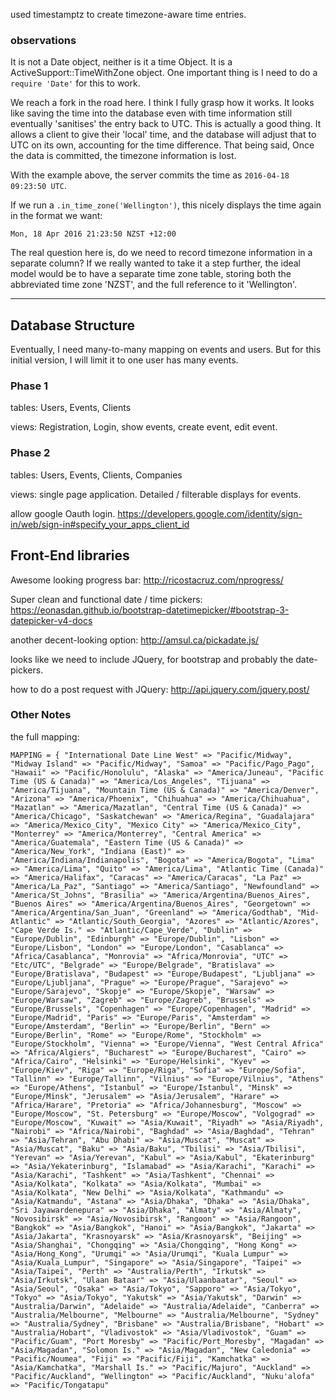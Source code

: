 used timestamptz to create timezone-aware time entries.

### observations

It is not a Date object, neither is it a time Object. It is a ActiveSupport::TimeWithZone object. One important thing is I need to do a `require 'Date'` for this to work.

We reach a fork in the road here. I think I fully grasp how it works. It looks like saving the time into the database even with time information still eventually 'sanitises' the entry back to UTC. This is actually a good thing. It allows a client to give their 'local' time, and the database will adjust that to UTC on its own, accounting for the time difference. That being said, Once the data is committed, the timezone information is lost.

With the example above, the server commits the time as `2016-04-18 09:23:50 UTC`.

If we run a `.in_time_zone('Wellington')`, this nicely displays the time again in the format we want:

```
Mon, 18 Apr 2016 21:23:50 NZST +12:00
```

The real question here is, do we need to record timezone information in a separate column? If we really wanted to take it a step further, the ideal model would be to have a separate time zone table, storing both the abbreviated time zone 'NZST', and the full reference to it 'Wellington'.

---

## Database Structure

Eventually, I need many-to-many mapping on events and users. But for this initial version, I will limit it to one user has many events.

### Phase 1

tables: Users, Events, Clients

views: Registration, Login, show events, create event, edit event.

### Phase 2

tables: Users, Events, Clients, Companies

views: single page application. Detailed / filterable displays for events.

allow google Oauth login.
https://developers.google.com/identity/sign-in/web/sign-in#specify_your_apps_client_id

## Front-End libraries

Awesome looking progress bar:
http://ricostacruz.com/nprogress/

Super clean and functional date / time pickers:
https://eonasdan.github.io/bootstrap-datetimepicker/#bootstrap-3-datepicker-v4-docs

another decent-looking option:
http://amsul.ca/pickadate.js/

looks like we need to include JQuery, for bootstrap and probably the date-pickers.

how to do a post request with JQuery:
http://api.jquery.com/jquery.post/










### Other Notes

the full mapping:

```
MAPPING = { "International Date Line West" => "Pacific/Midway", "Midway Island" => "Pacific/Midway", "Samoa" => "Pacific/Pago_Pago", "Hawaii" => "Pacific/Honolulu", "Alaska" => "America/Juneau", "Pacific Time (US & Canada)" => "America/Los_Angeles", "Tijuana" => "America/Tijuana", "Mountain Time (US & Canada)" => "America/Denver", "Arizona" => "America/Phoenix", "Chihuahua" => "America/Chihuahua", "Mazatlan" => "America/Mazatlan", "Central Time (US & Canada)" => "America/Chicago", "Saskatchewan" => "America/Regina", "Guadalajara" => "America/Mexico_City", "Mexico City" => "America/Mexico_City", "Monterrey" => "America/Monterrey", "Central America" => "America/Guatemala", "Eastern Time (US & Canada)" => "America/New_York", "Indiana (East)" => "America/Indiana/Indianapolis", "Bogota" => "America/Bogota", "Lima" => "America/Lima", "Quito" => "America/Lima", "Atlantic Time (Canada)" => "America/Halifax", "Caracas" => "America/Caracas", "La Paz" => "America/La_Paz", "Santiago" => "America/Santiago", "Newfoundland" => "America/St_Johns", "Brasilia" => "America/Argentina/Buenos_Aires", "Buenos Aires" => "America/Argentina/Buenos_Aires", "Georgetown" => "America/Argentina/San_Juan", "Greenland" => "America/Godthab", "Mid-Atlantic" => "Atlantic/South_Georgia", "Azores" => "Atlantic/Azores", "Cape Verde Is." => "Atlantic/Cape_Verde", "Dublin" => "Europe/Dublin", "Edinburgh" => "Europe/Dublin", "Lisbon" => "Europe/Lisbon", "London" => "Europe/London", "Casablanca" => "Africa/Casablanca", "Monrovia" => "Africa/Monrovia", "UTC" => "Etc/UTC", "Belgrade" => "Europe/Belgrade", "Bratislava" => "Europe/Bratislava", "Budapest" => "Europe/Budapest", "Ljubljana" => "Europe/Ljubljana", "Prague" => "Europe/Prague", "Sarajevo" => "Europe/Sarajevo", "Skopje" => "Europe/Skopje", "Warsaw" => "Europe/Warsaw", "Zagreb" => "Europe/Zagreb", "Brussels" => "Europe/Brussels", "Copenhagen" => "Europe/Copenhagen", "Madrid" => "Europe/Madrid", "Paris" => "Europe/Paris", "Amsterdam" => "Europe/Amsterdam", "Berlin" => "Europe/Berlin", "Bern" => "Europe/Berlin", "Rome" => "Europe/Rome", "Stockholm" => "Europe/Stockholm", "Vienna" => "Europe/Vienna", "West Central Africa" => "Africa/Algiers", "Bucharest" => "Europe/Bucharest", "Cairo" => "Africa/Cairo", "Helsinki" => "Europe/Helsinki", "Kyev" => "Europe/Kiev", "Riga" => "Europe/Riga", "Sofia" => "Europe/Sofia", "Tallinn" => "Europe/Tallinn", "Vilnius" => "Europe/Vilnius", "Athens" => "Europe/Athens", "Istanbul" => "Europe/Istanbul", "Minsk" => "Europe/Minsk", "Jerusalem" => "Asia/Jerusalem", "Harare" => "Africa/Harare", "Pretoria" => "Africa/Johannesburg", "Moscow" => "Europe/Moscow", "St. Petersburg" => "Europe/Moscow", "Volgograd" => "Europe/Moscow", "Kuwait" => "Asia/Kuwait", "Riyadh" => "Asia/Riyadh", "Nairobi" => "Africa/Nairobi", "Baghdad" => "Asia/Baghdad", "Tehran" => "Asia/Tehran", "Abu Dhabi" => "Asia/Muscat", "Muscat" => "Asia/Muscat", "Baku" => "Asia/Baku", "Tbilisi" => "Asia/Tbilisi", "Yerevan" => "Asia/Yerevan", "Kabul" => "Asia/Kabul", "Ekaterinburg" => "Asia/Yekaterinburg", "Islamabad" => "Asia/Karachi", "Karachi" => "Asia/Karachi", "Tashkent" => "Asia/Tashkent", "Chennai" => "Asia/Kolkata", "Kolkata" => "Asia/Kolkata", "Mumbai" => "Asia/Kolkata", "New Delhi" => "Asia/Kolkata", "Kathmandu" => "Asia/Katmandu", "Astana" => "Asia/Dhaka", "Dhaka" => "Asia/Dhaka", "Sri Jayawardenepura" => "Asia/Dhaka", "Almaty" => "Asia/Almaty", "Novosibirsk" => "Asia/Novosibirsk", "Rangoon" => "Asia/Rangoon", "Bangkok" => "Asia/Bangkok", "Hanoi" => "Asia/Bangkok", "Jakarta" => "Asia/Jakarta", "Krasnoyarsk" => "Asia/Krasnoyarsk", "Beijing" => "Asia/Shanghai", "Chongqing" => "Asia/Chongqing", "Hong Kong" => "Asia/Hong_Kong", "Urumqi" => "Asia/Urumqi", "Kuala Lumpur" => "Asia/Kuala_Lumpur", "Singapore" => "Asia/Singapore", "Taipei" => "Asia/Taipei", "Perth" => "Australia/Perth", "Irkutsk" => "Asia/Irkutsk", "Ulaan Bataar" => "Asia/Ulaanbaatar", "Seoul" => "Asia/Seoul", "Osaka" => "Asia/Tokyo", "Sapporo" => "Asia/Tokyo", "Tokyo" => "Asia/Tokyo", "Yakutsk" => "Asia/Yakutsk", "Darwin" => "Australia/Darwin", "Adelaide" => "Australia/Adelaide", "Canberra" => "Australia/Melbourne", "Melbourne" => "Australia/Melbourne", "Sydney" => "Australia/Sydney", "Brisbane" => "Australia/Brisbane", "Hobart" => "Australia/Hobart", "Vladivostok" => "Asia/Vladivostok", "Guam" => "Pacific/Guam", "Port Moresby" => "Pacific/Port_Moresby", "Magadan" => "Asia/Magadan", "Solomon Is." => "Asia/Magadan", "New Caledonia" => "Pacific/Noumea", "Fiji" => "Pacific/Fiji", "Kamchatka" => "Asia/Kamchatka", "Marshall Is." => "Pacific/Majuro", "Auckland" => "Pacific/Auckland", "Wellington" => "Pacific/Auckland", "Nuku'alofa" => "Pacific/Tongatapu"
```
